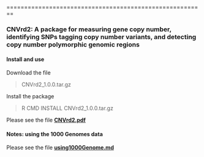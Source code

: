 ========================================================

### CNVrd2: A package for measuring gene copy number, identifying SNPs tagging copy number variants, and detecting copy number polymorphic genomic regions


#### Install and use

Download the file 

> CNVrd2_1.0.0.tar.gz

Install the package

> R CMD INSTALL CNVrd2_1.0.0.tar.gz

Please see the file [**CNVrd2.pdf**](https://github.com/hoangtn/CNVrd2/blob/master/CNVrd2.pdf)

#### Notes: using the 1000 Genomes data

Please see the file [**using1000Genome.md**](https://github.com/hoangtn/CNVrd2/blob/master/using1000Genome.md) 

